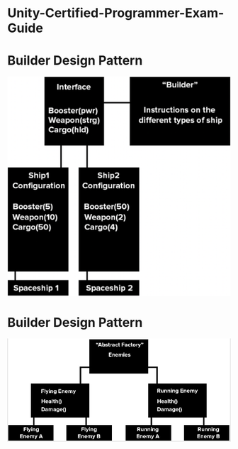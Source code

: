 # Unity-Certified-Programmer-Exam-Guide
 # Builder Design Pattern
 ![Builder Design Pattern](https://github.com/sercanevyapan/Unity-Certified-Programmer-Exam-Guide/blob/main/Readme/Builder.png)
 # Builder Design Pattern
  ![Builder Design Pattern](https://github.com/sercanevyapan/Unity-Certified-Programmer-Exam-Guide/blob/main/Readme/Abstract%20Factory.png)
